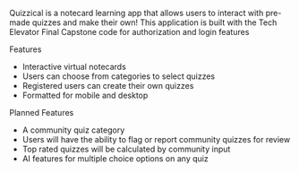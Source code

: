 
Quizzical is a notecard learning app that allows users to interact with pre-made quizzes and make their own! This application is built with the Tech Elevator Final Capstone code for authorization and login features

Features

<ul>
<li>Interactive virtual notecards</li>
<li>Users can choose from categories to select quizzes</li>
<li>Registered users can create their own quizzes</li>
<li>Formatted for mobile and desktop</li>
</ul>

Planned Features

<ul>
<li>A community quiz category</li>
<li>Users will have the ability to flag or report community quizzes for review</li>
<li>Top rated quizzes will be calculated by community input</li>
<li>AI features for multiple choice options on any quiz</li>
</ul>
